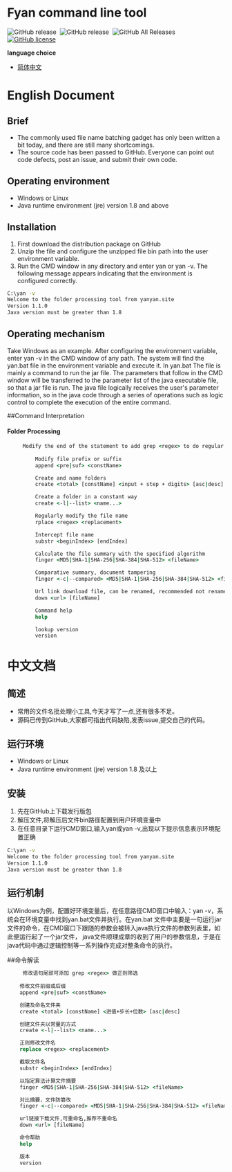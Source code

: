 
<H1>Fyan command line tool</H1>
<div >
 <img alt="GitHub release" src="https://img.shields.io/badge/java-%3E%3D12-red">&nbsp;
  <img alt="GitHub release" src="https://img.shields.io/github/release/BegoniaGit/fyan">&nbsp;
<img alt="GitHub All Releases" src="https://img.shields.io/github/downloads/BegoniaGit/fyan/total">&nbsp;
<a href="https://github.com/BegoniaGit/fyan/blob/master/LICENSE"><img alt="GitHub license" src="https://img.shields.io/github/license/BegoniaGit/fyan"></a>
</div>

**language choice**
- [简体中文](#中文文档)

# English Document


## Brief
- The commonly used file name batching gadget has only been written a bit today, and there are still many shortcomings.
- The source code has been passed to GitHub. Everyone can point out code defects, post an issue, and submit their own code.


## Operating environment
- Windows or Linux
- Java runtime environment (jre) version 1.8 and above

## Installation
1. First download the distribution package on GitHub
2. Unzip the file and configure the unzipped file bin path into the user environment variable.
3. Run the CMD window in any directory and enter yan or yan -v. The following message appears indicating that the environment is configured correctly.
```cmd
C:\yan -v
Welcome to the folder processing tool from yanyan.site
Version 1.1.0
Java version must be greater than 1.8

```
## Operating mechanism
Take Windows as an example. After configuring the environment variable, enter yan -v in the CMD window of any path. The system will find the yan.bat file in the environment variable and execute it. In yan.bat
The file is mainly a command to run the jar file. The parameters that follow in the CMD window will be transferred to the parameter list of the java executable file, so that a jar file is run.
The java file logically receives the user's parameter information, so in the java code through a series of operations such as logic control to complete the execution of the entire command.

##Command Interpretation

#### Folder Processing
```cmd
	 Modify the end of the statement to add grep <regex> to do regular filtering
     
         Modify file prefix or suffix
         append <pre|suf> <constName>

         Create and name folders
         create <total> [constName] <input + step + digits> [asc|desc]

         Create a folder in a constant way
         create <-l|--list> <name...>

         Regularly modify the file name
         rplace <regex> <replacement>

         Intercept file name
         substr <beginIndex> [endIndex]

         Calculate the file summary with the specified algorithm
         finger <MD5|SHA-1|SHA-256|SHA-384|SHA-512> <fileName>

         Comparative summary, document tampering
         finger <-c|--compared> <MD5|SHA-1|SHA-256|SHA-384|SHA-512> <fileName> <fingerPrint>

         Url link download file, can be renamed, recommended not renamed
         down <url> [fileName]

         Command help
         help

         lookup version
         version

```
# 中文文档
## 简述
- 常用的文件名批处理小工具,今天才写了一点,还有很多不足。
- 源码已传到GitHub,大家都可指出代码缺陷,发表issue,提交自己的代码。


## 运行环境
- Windows or Linux
- Java runtime environment (jre) version 1.8 及以上

## 安装
1. 先在GitHub上下载发行版包
2. 解压文件,将解压后文件bin路径配置到用户环境变量中
3. 在任意目录下运行CMD窗口,输入yan或yan -v,出现以下提示信息表示环境配置正确
```cmd
C:\yan -v
Welcome to the folder processing tool from yanyan.site
Version 1.1.0
Java version must be greater than 1.8

```
## 运行机制
以Windows为例，配置好环境变量后，在任意路径CMD窗口中输入：yan -v，系统会在环境变量中找到yan.bat文件并执行。在yan.bat
文件中主要是一句运行jar文件的命令，在CMD窗口下跟随的参数会被转入java执行文件的参数列表里，如此便运行起了一个jar文件，
java文件顺理成章的收到了用户的参数信息，于是在java代码中通过逻辑控制等一系列操作完成对整条命令的执行。

##命令解读
```cmd
	 修改语句尾部可添加 grep <regex> 做正则筛选
    
    修改文件前缀或后缀
    append <pre|suf> <constName>

    创建及命名文件夹
    create <total> [constName] <进值+步长+位数> [asc|desc]

    创建文件夹以常量的方式
    create <-l|--list> <name...>

    正则修改文件名
    replace <regex> <replacement>

    截取文件名
    substr <beginIndex> [endIndex]

    以指定算法计算文件摘要
    finger <MD5|SHA-1|SHA-256|SHA-384|SHA-512> <fileName>

    对比摘要，文件防篡改
    finger <-c|--compared> <MD5|SHA-1|SHA-256|SHA-384|SHA-512> <fileName> <fingerPrint>

    url链接下载文件,可重命名,推荐不重命名
    down <url> [fileName]

    命令帮助
    help

    版本
    version
```



